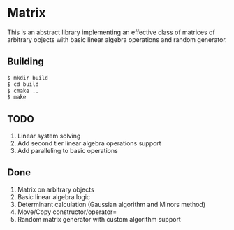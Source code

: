 # Matrix

This is an abstract library implementing an effective class of matrices of arbitrary objects with basic linear algebra operations and random generator.

## Building
```bash
$ mkdir build
$ cd build
$ cmake ..
$ make
```

## TODO
1. Linear system solving
2. Add second tier linear algebra operations support
3. Add paralleling to basic operations

## Done
1. Matrix on arbitrary objects
2. Basic linear algebra logic
3. Determinant calculation (Gaussian algorithm and Minors method)
4. Move/Copy constructor/operator=
5. Random matrix generator with custom algorithm support
